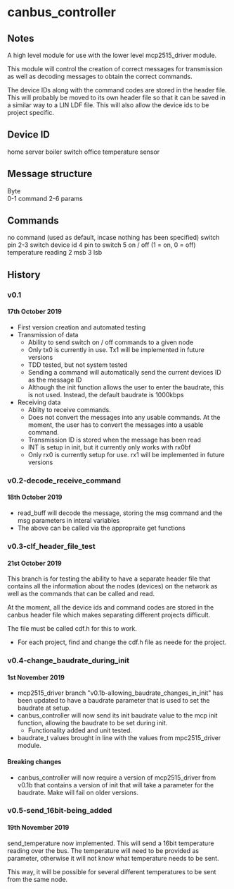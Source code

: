 # canbus_controller

## Notes

A high level module for use with the lower level mcp2515_driver module. 

This module will control the creation of correct messages for transmission as well as decoding messages to obtain the correct commands.

The device IDs along with the command codes are stored in the header file. This will probably be moved to its own header file so that it can be saved in a similar way to a LIN LDF file. This will also allow the device ids to be project specific.

## Device ID

home server
boiler switch
office temperature sensor

## Message structure

Byte    
0-1     command
2-6     params    


## Commands

no command (used as default, incase nothing has been specified)
switch pin
            2-3     switch device id
            4       pin to switch
            5       on / off (1 = on, 0 = off)
temperature reading 
    2   msb
    3   lsb

## History

### v0.1

#### 17th October 2019

* First version creation and automated testing
* Transmission of data
    * Ability to send switch on / off commands to a given node
    * Only tx0 is currently in use. Tx1 will be implemented in future versions
    * TDD tested, but not system tested
    * Sending a command will automatically send the current devices ID as the message ID
    * Although the init function allows the user to enter the baudrate, this is not used. Instead, the default baudrate is 1000kbps
* Receiving data
    * Ablity to receive commands.
    * Does not convert the messages into any usable commands. At the moment, the user has to convert the messages into a usable command.
    * Transmission ID is stored when the message has been read
    * INT is setup in init, but it currently only works with rx0bf
    * Only rx0 is currently setup for use. rx1 will be implemented in future versions
    
### v0.2-decode_receive_command

#### 18th October 2019

* read_buff will decode the message, storing the msg command and the msg parameters in interal variables
* The above can be called via the appropraite get functions

### v0.3-clf_header_file_test

#### 21st October 2019

This branch is for testing the ability to have a separate header file that contains all the information about the nodes (devices) on the network as well as the commands that can be called and read.

At the moment, all the device ids and command codes are stored in the canbus header file which makes separating different projects difficult.

The file must be called cdf.h for this to work.

* For each project, find and change the cdf.h file as neede for the project.

### v0.4-change_baudrate_during_init

#### 1st November 2019

* mcp2515_driver branch "v0.1b-allowing_baudrate_changes_in_init" has been updated to have a baudrate parameter that is used to set the baudrate at setup.
* canbus_controller will now send its init baudrate value to the mcp init function, allowing the baudrate to be set during init.
    * Functionality added and unit tested.
* baudrate_t values brought in line with the values from mpc2515_driver module.

#### Breaking changes

* canbus_controller will now require a version of mcp2515_driver from v0.1b that contains a version of init that will take a parameter for the baudrate. Make will fail on older versions.

### v0.5-send_16bit-being_added

#### 19th November 2019

send_temperature now implemented. This will send a 16bit temperature reading over the bus. The temperature will need to be provided as parameter, otherwise it will not know what temperature needs to be sent.

This way, it will be possible for several different temperatures to be sent from the same node.
